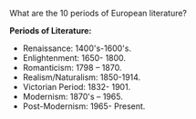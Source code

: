 What are the 10 periods of European literature?

**Periods of Literature:**

-   Renaissance: 1400's-1600's.
-   Enlightenment: 1650- 1800.
-   Romanticism: 1798 – 1870.
-   Realism/Naturalism: 1850-1914.
-   Victorian Period: 1832- 1901.
-   Modernism: 1870's – 1965.
-   Post-Modernism: 1965- Present.